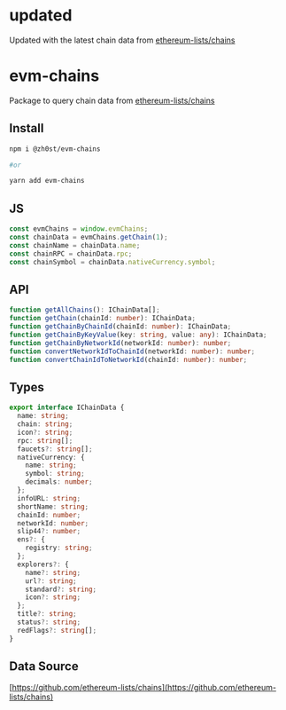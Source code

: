 # updated

Updated with the latest chain data from [ethereum-lists/chains](https://github.com/ethereum-lists/chains)

# evm-chains

Package to query chain data from [ethereum-lists/chains](https://github.com/ethereum-lists/chains)

## Install

```sh
npm i @zh0st/evm-chains

#or

yarn add evm-chains
```

## JS 

```javascript
const evmChains = window.evmChains;
const chainData = evmChains.getChain(1);
const chainName = chainData.name;
const chainRPC = chainData.rpc;
const chainSymbol = chainData.nativeCurrency.symbol;
```

## API

```typescript
function getAllChains(): IChainData[];
function getChain(chainId: number): IChainData;
function getChainByChainId(chainId: number): IChainData;
function getChainByKeyValue(key: string, value: any): IChainData;
function getChainByNetworkId(networkId: number): number;
function convertNetworkIdToChainId(networkId: number): number;
function convertChainIdToNetworkId(chainId: number): number;
```

## Types

```typescript
export interface IChainData {
  name: string;
  chain: string;
  icon?: string;
  rpc: string[];
  faucets?: string[];
  nativeCurrency: {
    name: string;
    symbol: string;
    decimals: number;
  };
  infoURL: string;
  shortName: string;
  chainId: number;
  networkId: number;
  slip44?: number;
  ens?: {
    registry: string;
  };
  explorers?: {
    name?: string;
    url?: string;
    standard?: string;
    icon?: string;
  };
  title?: string;
  status?: string;
  redFlags?: string[];
}

```

## Data Source

[https://github.com/ethereum-lists/chains](https://github.com/ethereum-lists/chains)
